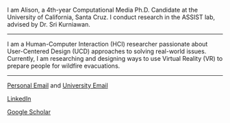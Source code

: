I am Alison, a 4th-year Computational Media Ph.D. Candidate at the University of California, Santa Cruz.
I conduct research in the ASSIST lab, advised by Dr. Sri Kurniawan.

-----

I am a Human-Computer Interaction (HCI) researcher passionate about User-Centered Design (UCD) approaches to solving real-world issues. Currently, I am researching and designing ways to use Virtual Reality (VR) to prepare people for wildfire evacuations.

-----
[Personal Email](mailto:arcrosby3@gmail.com) and [University Email](mailto:arcrosby@ucsc.edu)

[LinkedIn](https://www.linkedin.com/in/alisoncrosby/)  

[Google Scholar](https://scholar.google.com/citations?hl=en&user=OEEzFToAAAAJ)
